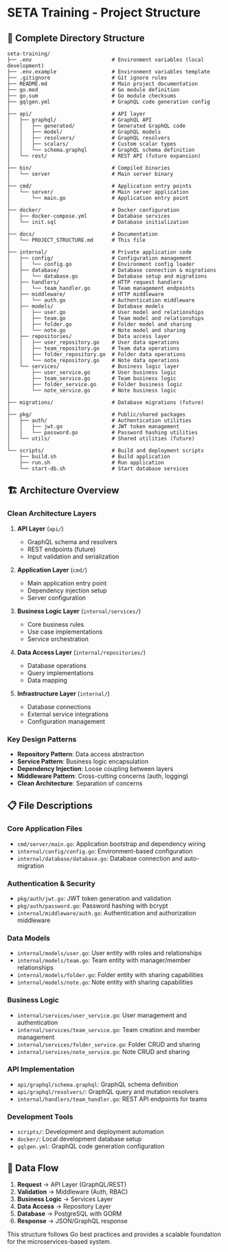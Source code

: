 # SETA Training - Project Structure

## 📁 Complete Directory Structure

```
seta-training/
├── .env                          # Environment variables (local development)
├── .env.example                  # Environment variables template
├── .gitignore                    # Git ignore rules
├── README.md                     # Main project documentation
├── go.mod                        # Go module definition
├── go.sum                        # Go module checksums
├── gqlgen.yml                    # GraphQL code generation config
│
├── api/                          # API layer
│   ├── graphql/                  # GraphQL API
│   │   ├── generated/            # Generated GraphQL code
│   │   ├── model/                # GraphQL models
│   │   ├── resolvers/            # GraphQL resolvers
│   │   ├── scalars/              # Custom scalar types
│   │   └── schema.graphql        # GraphQL schema definition
│   └── rest/                     # REST API (future expansion)
│
├── bin/                          # Compiled binaries
│   └── server                    # Main server binary
│
├── cmd/                          # Application entry points
│   └── server/                   # Main server application
│       └── main.go               # Application entry point
│
├── docker/                       # Docker configuration
│   ├── docker-compose.yml        # Database services
│   └── init.sql                  # Database initialization
│
├── docs/                         # Documentation
│   └── PROJECT_STRUCTURE.md      # This file
│
├── internal/                     # Private application code
│   ├── config/                   # Configuration management
│   │   └── config.go             # Environment config loader
│   ├── database/                 # Database connection & migrations
│   │   └── database.go           # Database setup and migrations
│   ├── handlers/                 # HTTP request handlers
│   │   └── team_handler.go       # Team management endpoints
│   ├── middleware/               # HTTP middleware
│   │   └── auth.go               # Authentication middleware
│   ├── models/                   # Database models
│   │   ├── user.go               # User model and relationships
│   │   ├── team.go               # Team model and relationships
│   │   ├── folder.go             # Folder model and sharing
│   │   └── note.go               # Note model and sharing
│   ├── repositories/             # Data access layer
│   │   ├── user_repository.go    # User data operations
│   │   ├── team_repository.go    # Team data operations
│   │   ├── folder_repository.go  # Folder data operations
│   │   └── note_repository.go    # Note data operations
│   └── services/                 # Business logic layer
│       ├── user_service.go       # User business logic
│       ├── team_service.go       # Team business logic
│       ├── folder_service.go     # Folder business logic
│       └── note_service.go       # Note business logic
│
├── migrations/                   # Database migrations (future)
│
├── pkg/                          # Public/shared packages
│   ├── auth/                     # Authentication utilities
│   │   ├── jwt.go                # JWT token management
│   │   └── password.go           # Password hashing utilities
│   └── utils/                    # Shared utilities (future)
│
└── scripts/                      # Build and deployment scripts
    ├── build.sh                  # Build application
    ├── run.sh                    # Run application
    └── start-db.sh               # Start database services
```

## 🏗 Architecture Overview

### **Clean Architecture Layers**

1. **API Layer** (`api/`)
   - GraphQL schema and resolvers
   - REST endpoints (future)
   - Input validation and serialization

2. **Application Layer** (`cmd/`)
   - Main application entry point
   - Dependency injection setup
   - Server configuration

3. **Business Logic Layer** (`internal/services/`)
   - Core business rules
   - Use case implementations
   - Service orchestration

4. **Data Access Layer** (`internal/repositories/`)
   - Database operations
   - Query implementations
   - Data mapping

5. **Infrastructure Layer** (`internal/`)
   - Database connections
   - External service integrations
   - Configuration management

### **Key Design Patterns**

- **Repository Pattern**: Data access abstraction
- **Service Pattern**: Business logic encapsulation
- **Dependency Injection**: Loose coupling between layers
- **Middleware Pattern**: Cross-cutting concerns (auth, logging)
- **Clean Architecture**: Separation of concerns

## 📋 File Descriptions

### **Core Application Files**
- `cmd/server/main.go`: Application bootstrap and dependency wiring
- `internal/config/config.go`: Environment-based configuration
- `internal/database/database.go`: Database connection and auto-migration

### **Authentication & Security**
- `pkg/auth/jwt.go`: JWT token generation and validation
- `pkg/auth/password.go`: Password hashing with bcrypt
- `internal/middleware/auth.go`: Authentication and authorization middleware

### **Data Models**
- `internal/models/user.go`: User entity with roles and relationships
- `internal/models/team.go`: Team entity with manager/member relationships
- `internal/models/folder.go`: Folder entity with sharing capabilities
- `internal/models/note.go`: Note entity with sharing capabilities

### **Business Logic**
- `internal/services/user_service.go`: User management and authentication
- `internal/services/team_service.go`: Team creation and member management
- `internal/services/folder_service.go`: Folder CRUD and sharing
- `internal/services/note_service.go`: Note CRUD and sharing

### **API Implementation**
- `api/graphql/schema.graphql`: GraphQL schema definition
- `api/graphql/resolvers/`: GraphQL query and mutation resolvers
- `internal/handlers/team_handler.go`: REST API endpoints for teams

### **Development Tools**
- `scripts/`: Development and deployment automation
- `docker/`: Local development database setup
- `gqlgen.yml`: GraphQL code generation configuration

## 🔄 Data Flow

1. **Request** → API Layer (GraphQL/REST)
2. **Validation** → Middleware (Auth, RBAC)
3. **Business Logic** → Services Layer
4. **Data Access** → Repository Layer
5. **Database** → PostgreSQL with GORM
6. **Response** → JSON/GraphQL response

This structure follows Go best practices and provides a scalable foundation for the microservices-based system.
